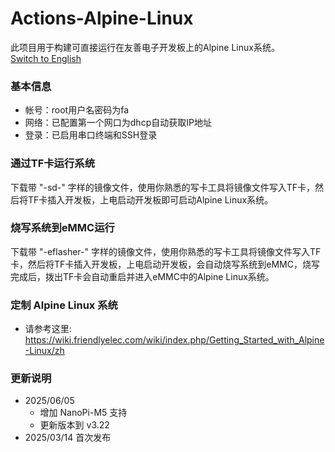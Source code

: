 # Actions-Alpine-Linux
此项目用于构建可直接运行在友善电子开发板上的Alpine Linux系统。  
[Switch to English](README_en.md)  
### 基本信息 
- 帐号：root用户名密码为fa
- 网络：已配置第一个网口为dhcp自动获取IP地址
- 登录：已启用串口终端和SSH登录
### 通过TF卡运行系统
下载带 "-sd-" 字样的镜像文件，使用你熟悉的写卡工具将镜像文件写入TF卡，然后将TF卡插入开发板，上电启动开发板即可启动Alpine Linux系统。
### 烧写系统到eMMC运行
下载带 "-eflasher-" 字样的镜像文件，使用你熟悉的写卡工具将镜像文件写入TF卡，然后将TF卡插入开发板，上电启动开发板，会自动烧写系统到eMMC，烧写完成后，拨出TF卡会自动重启并进入eMMC中的Alpine Linux系统。
### 定制 Alpine Linux 系统
- 请参考这里: https://wiki.friendlyelec.com/wiki/index.php/Getting_Started_with_Alpine-Linux/zh
### 更新说明
* 2025/06/05
    *  增加 NanoPi-M5 支持
    *  更新版本到 v3.22
* 2025/03/14 首次发布
